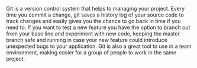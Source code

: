 Git is a version control system that helps to managing your project. Every time you commit a change, git saves a history log of your source code to track changes and easily gives you the chance to go back in time if you need to. 
If you want to test a new feature you have the option to branch out from your base line and experiment with new code, keeping the master branch safe and running in case your new feature could introduce unexpected bugs to your application.
Git is also a great tool to use in a team environment, making easier for a group of people to work in the same project.
